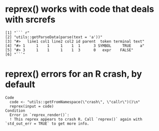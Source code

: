 # reprex() works with code that deals with srcrefs

    [1] "``` r"                                                    
    [2] "utils::getParseData(parse(text = 'a'))"                   
    [3] "#>   line1 col1 line2 col2 id parent  token terminal text"
    [4] "#> 1     1    1     1    1  1      3 SYMBOL     TRUE    a"
    [5] "#> 3     1    1     1    1  3      0   expr    FALSE"     
    [6] "```"                                                      

# reprex() errors for an R crash, by default

    Code
      code <- "utils::getFromNamespace(\"crash\", \"callr\")()\n"
      reprex(input = code)
    Condition
      Error in `reprex_render()`:
      ! This reprex appears to crash R. Call `reprex()` again with `std_out_err = TRUE` to get more info.

